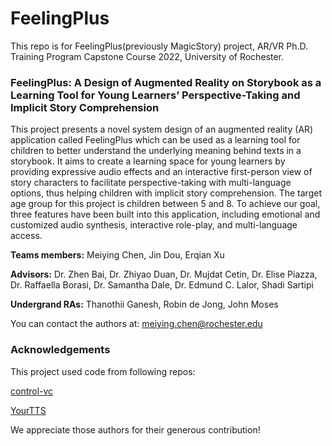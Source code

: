 # FeelingPlus
This repo is for FeelingPlus(previously MagicStory) project,  AR/VR Ph.D. Training Program Capstone Course 2022, University of Rochester.

### FeelingPlus: A Design of Augmented Reality on Storybook as a Learning Tool for Young Learners’ Perspective-Taking and Implicit Story Comprehension

This project presents a novel system design of an augmented reality (AR) application called FeelingPlus which can be used as a learning tool for children to better understand the underlying meaning behind texts in a storybook. It aims to create a learning space for young learners by providing expressive audio effects and an interactive first-person view of story characters to facilitate perspective-taking with multi-language options, thus helping children with implicit story comprehension. The target age group for this project is children between 5 and 8. To achieve our goal, three features have been built into this application, including emotional and customized audio synthesis, interactive role-play, and multi-language access. 

**Teams members:** Meiying Chen, Jin Dou, Erqian Xu

**Advisors:** Dr. Zhen Bai, Dr. Zhiyao Duan, Dr. Mujdat Cetin, Dr. Elise Piazza, Dr. Raffaella Borasi, Dr. Samantha Dale, Dr. Edmund C. Lalor, Shadi Sartipi

**Undergrand RAs:** Thanothii Ganesh, Robin de Jong, John Moses

You can contact the authors at: meiying.chen@rochester.edu

### Acknowledgements
This project used code from following repos:

[control-vc](https://github.com/MelissaChen15/control-vc)

[YourTTS](https://github.com/Edresson/YourTTS)

We appreciate those authors for their generous contribution!
